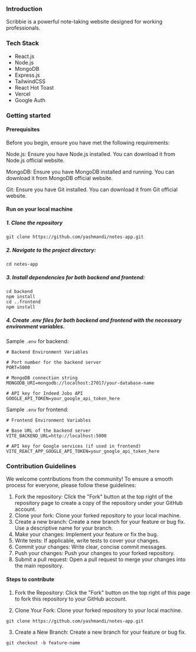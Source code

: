 ### Introduction
Scribbie is a powerful note-taking website designed for working professionals. 

### Tech Stack
- React.js
- Node.js
- MongoDB
- Express.js
- TailwindCSS
- React Hot Toast
- Vercel
- Google Auth

### Getting started

#### Prerequisites
Before you begin, ensure you have met the following requirements:

Node.js: Ensure you have Node.js installed. You can download it from Node.js official website.

MongoDB: Ensure you have MongoDB installed and running. You can download it from MongoDB official website.

Git: Ensure you have Git installed. You can download it from Git official website.

#### Run on your local machine

##### 1. Clone the repository

```
git clone https://github.com/yashmandi/notes-app.git
```

##### 2. Navigate to the project directory:
```
cd notes-app
```

##### 3. Install dependencies for both backend and frontend:
```
cd backend
npm install
cd ..frontend
npm install
```
##### 4. Create .env files for both backend and frontend with the necessary environment variables.

Sample ```.env``` for backend:
```
# Backend Environment Variables

# Port number for the backend server
PORT=5000

# MongoDB connection string
MONGODB_URI=mongodb://localhost:27017/your-database-name

# API key for Indeed Jobs API
GOOGLE_API_TOKEN=your_google_api_token_here
```

Sample ```.env``` for frontend:
```
# Frontend Environment Variables

# Base URL of the backend server
VITE_BACKEND_URL=http://localhost:5000

# API key for Google services (if used in frontend)
VITE_REACT_APP_GOOGLE_API_TOKEN=your_google_api_token_here
```

### Contribution Guidelines
We welcome contributions from the community! To ensure a smooth process for everyone, please follow these guidelines:

1. Fork the repository: Click the "Fork" button at the top right of the repository page to create a copy of the repository under your GitHub account.
2. Clone your fork: Clone your forked repository to your local machine.
3. Create a new branch: Create a new branch for your feature or bug fix. Use a descriptive name for your branch.
4. Make your changes: Implement your feature or fix the bug.
5. Write tests: If applicable, write tests to cover your changes.
6. Commit your changes: Write clear, concise commit messages.
7. Push your changes: Push your changes to your forked repository.
8. Submit a pull request: Open a pull request to merge your changes into the main repository.

#### Steps to contribute
1. Fork the Repository: Click the "Fork" button on the top right of this page to fork this repository to your GitHub account.

2. Clone Your Fork: Clone your forked repository to your local machine.
```
git clone https://github.com/yashmandi/notes-app.git
```

3. Create a New Branch: Create a new branch for your feature or bug fix.
```
git checkout -b feature-name
```